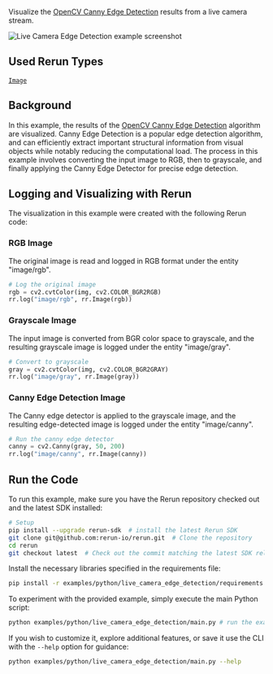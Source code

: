 <!--[metadata]
title = "Live camera edge detection"
tags = ["2D", "Canny", "Live", "OpenCV"]
thumbnail = "https://static.rerun.io/live-camera-edge-detection/f747bcf9ff3039c895f0bf0290e2dea0a72631ea/480w.png"
thumbnail_dimensions = [480, 480]
-->

Visualize the [OpenCV Canny Edge Detection](https://docs.opencv.org/4.x/da/d22/tutorial_py_canny.html) results from a live camera stream.

<picture>
  <source media="(max-width: 480px)" srcset="https://static.rerun.io/live_camera_edge_detection/bf877bffd225f6c62cae3b87eecbc8e247abb202/480w.png">
  <source media="(max-width: 768px)" srcset="https://static.rerun.io/live_camera_edge_detection/bf877bffd225f6c62cae3b87eecbc8e247abb202/768w.png">
  <source media="(max-width: 1024px)" srcset="https://static.rerun.io/live_camera_edge_detection/bf877bffd225f6c62cae3b87eecbc8e247abb202/1024w.png">
  <source media="(max-width: 1200px)" srcset="https://static.rerun.io/live_camera_edge_detection/bf877bffd225f6c62cae3b87eecbc8e247abb202/1200w.png">
  <img src="https://static.rerun.io/live_camera_edge_detection/bf877bffd225f6c62cae3b87eecbc8e247abb202/full.png" alt="Live Camera Edge Detection example screenshot">
</picture>

## Used Rerun Types
[`Image`](https://www.rerun.io/docs/reference/types/archetypes/image)

## Background
In this example, the results of the [OpenCV Canny Edge Detection](https://docs.opencv.org/4.x/da/d22/tutorial_py_canny.html) algorithm are visualized.
Canny Edge Detection is a popular edge detection algorithm, and can efficiently extract important structural information from visual objects while notably reducing the computational load.
The process in this example involves converting the input image to RGB, then to grayscale, and finally applying the Canny Edge Detector for precise edge detection.

## Logging and Visualizing with Rerun

The visualization in this example were created with the following Rerun code:
### RGB Image

The original image is read and logged in RGB format under the entity "image/rgb".
```python
# Log the original image
rgb = cv2.cvtColor(img, cv2.COLOR_BGR2RGB)
rr.log("image/rgb", rr.Image(rgb))
```

### Grayscale Image

The input image is converted from BGR color space to grayscale, and the resulting grayscale image is logged under the entity "image/gray".
```python
# Convert to grayscale
gray = cv2.cvtColor(img, cv2.COLOR_BGR2GRAY)
rr.log("image/gray", rr.Image(gray))
```

### Canny Edge Detection Image

The Canny edge detector is applied to the grayscale image, and the resulting edge-detected image is logged under the entity "image/canny".
```python
# Run the canny edge detector
canny = cv2.Canny(gray, 50, 200)
rr.log("image/canny", rr.Image(canny))
```


## Run the Code
To run this example, make sure you have the Rerun repository checked out and the latest SDK installed:
```bash
# Setup
pip install --upgrade rerun-sdk  # install the latest Rerun SDK
git clone git@github.com:rerun-io/rerun.git  # Clone the repository
cd rerun
git checkout latest  # Check out the commit matching the latest SDK release
```
Install the necessary libraries specified in the requirements file:
```bash
pip install -r examples/python/live_camera_edge_detection/requirements.txt
```
To experiment with the provided example, simply execute the main Python script:
```bash
python examples/python/live_camera_edge_detection/main.py # run the example
```
If you wish to customize it, explore additional features, or save it use the CLI with the `--help` option for guidance:
```bash
python examples/python/live_camera_edge_detection/main.py --help
```
